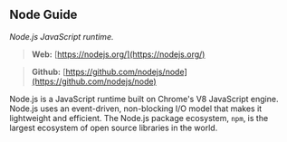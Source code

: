 ## Node Guide
*Node.js JavaScript runtime.*

> **Web:** [https://nodejs.org/](https://nodejs.org/)

> **Github:** [https://github.com/nodejs/node](https://github.com/nodejs/node)

Node.js is a JavaScript runtime built on Chrome's V8 JavaScript engine. Node.js uses an event-driven, non-blocking I/O model that makes it lightweight and efficient. The Node.js package ecosystem, `npm`, is the largest ecosystem of open source libraries in the world.
